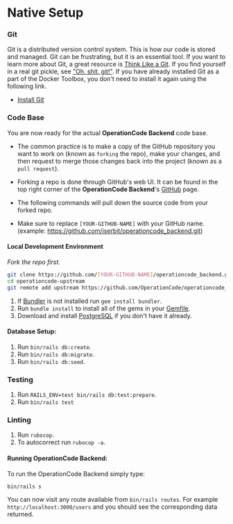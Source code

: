 # Native Setup

### Git
Git is a distributed version control system. This is how our code is stored and managed. Git can be frustrating, but it is an essential tool. If you want to learn more about Git, a great resource is [Think Like a Git](http://think-like-a-git.net/). If you find yourself in a real git pickle, see ["Oh, shit, git!"](http://ohshitgit.com/). If you have already installed Git as a part of the Docker Toolbox, you don't need to install it again using the following link.

* [Install Git](https://git-scm.com/book/en/v2/Getting-Started-Installing-Git)

### Code Base
You are now ready for the actual **OperationCode Backend** code base.

* The common practice is to make a copy of the GitHub repository you want to work on (known as `forking` the repo), make your changes, and then request to merge those changes back into the project (known as a `pull request`).
* Forking a repo is done through GitHub's web UI. It can be found in the top right corner of the **OperationCode Backend**'s [GitHub](https://github.com/OperationCode/operationcode_backend) page.

* The following commands will pull down the source code from your forked repo.
* Make sure to replace `[YOUR-GITHUB-NAME]` with your GitHub name. (example: https://github.com/iserbit/operationcode_backend.git)

#### Local Development Environment

_Fork the repo first._
```bash
git clone https://github.com/[YOUR-GITHUB-NAME]/operationcode_backend.git operationcode-upstream
cd operationcode-upstream
git remote add upstream https://github.com/OperationCode/operationcode_backend.git
```

1. If [Bundler](https://bundler.io/) is not installed run `gem install bundler`.
2. Run `bundle install` to install all of the gems in your [Gemfile](Gemfile).
3. Download and install [PostgreSQL](https://www.postgresql.org/download/) if you don't have it already.

#### Database Setup:

1. Run `bin/rails db:create`.
2. Run `bin/rails db:migrate`.
3. Run `bin/rails db:seed`.

### Testing

1. Run `RAILS_ENV=test bin/rails db:test:prepare`.
2. Run `bin/rails test`

### Linting

1. Run `rubocop`.
2. To autocorrect run `rubocop -a`.

#### Running OperationCode Backend:

To run the OperationCode Backend simply type:

```bash
bin/rails s
```

You can now visit any route available from `bin/rails routes`. For example `http://localhost:3000/users` and you should see the corresponding data returned.

